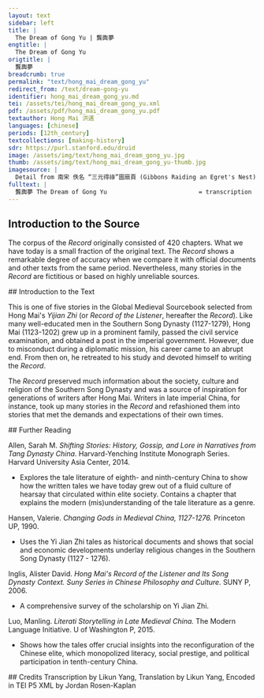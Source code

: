 ```yaml
---
layout: text
sidebar: left
title: |
  The Dream of Gong Yu | 龔輿夢
engtitle: |
  The Dream of Gong Yu
origtitle: |
  龔輿夢
breadcrumb: true
permalink: "text/hong_mai_dream_gong_yu"
redirect_from: /text/dream-gong-yu
identifier: hong_mai_dream_gong_yu.md
tei: /assets/tei/hong_mai_dream_gong_yu.xml
pdf: /assets/pdf/hong_mai_dream_gong_yu.pdf
textauthor: Hong Mai 洪邁
languages: [chinese]
periods: [12th_century]
textcollections: [making-history]
sdr: https://purl.stanford.edu/druid 
image: /assets/img/text/hong_mai_dream_gong_yu.jpg
thumb: /assets/img/text/hong_mai_dream_gong_yu-thumb.jpg
imagesource: |
  Detail from 南宋 佚名 “三元得祿”圖扇頁 (Gibbons Raiding an Egret's Nest), Artist Unknown, late 12th century, Metropolitan Museum of Art, Accession Number: 13.100.104 [Public Domain]
fulltext: |
  龔輿夢 The Dream of Gong Yu                          = transcription  = translation     
--- 
```

## Introduction to the Source 
<p>The corpus of the <em>Record</em> originally consisted of 420 chapters. What we have today is a small fraction of the original text. The <em>Record</em> shows a remarkable degree of accuracy when we compare it with official documents and other texts from the same period. Nevertheless, many stories in the <em>Record</em> are fictitious or based on highly unreliable sources.</p>
## Introduction to the Text 
<p>This is one of five stories in the Global Medieval Sourcebook selected from Hong Mai's <em>Yijian Zhi</em> (or <em>Record of the Listener</em>, hereafter the <em>Record</em>). Like many well-educated men in the Southern Song Dynasty (1127-1279), Hong Mai (1123-1202) grew up in a prominent family, passed the civil service examination, and obtained a post in the imperial government. However, due to misconduct during a diplomatic mission, his career came to an abrupt end. From then on, he retreated to his study and devoted himself to writing the <em>Record</em>.</p> <p>The <em>Record</em> preserved much information about the society, culture and religion of the Southern Song Dynasty and was a source of inspiration for generations of writers after Hong Mai. Writers in late imperial China, for instance, took up many stories in the <em>Record</em> and refashioned them into stories that met the demands and expectations of their own times.</p>
## Further Reading 
<p>Allen, Sarah M. <em>Shifting Stories: History, Gossip, and Lore in Narratives from Tang Dynasty China</em>. Harvard-Yenching Institute Monograph Series. Harvard University Asia Center, 2014.</p> <ul> <li>Explores the tale literature of eighth- and ninth-century China to show how the written tales we have today grew out of a fluid culture of hearsay that circulated within elite society. Contains a chapter that explains the modern (mis)understanding of the tale literature as a genre.</li> </ul> <p>Hansen, Valerie. <em>Changing Gods in Medieval China, 1127-1276.</em> Princeton UP, 1990.</p> <ul> <li>Uses the Yi Jian Zhi tales as historical documents and shows that social and economic developments underlay religious changes in the Southern Song Dynasty (1127 - 1276).</li> </ul> <p>Inglis, Alister David. <em>Hong Mai's Record of the Listener and Its Song Dynasty Context. Suny Series in Chinese Philosophy and Culture.</em> SUNY P, 2006.</p> <ul> <li>A comprehensive survey of the scholarship on Yi Jian Zhi. </li> </ul> <p>Luo, Manling. <em>Literati Storytelling in Late Medieval China.</em> The Modern Language Initiative. U of Washington P, 2015.</p> <ul> <li>Shows how the tales offer crucial insights into the reconfiguration of the Chinese elite, which monopolized literacy, social prestige, and political participation in tenth-century China.</li> </ul>
## Credits
Transcription by Likun Yang, Translation by Likun Yang, Encoded in TEI P5 XML by Jordan Rosen-Kaplan
